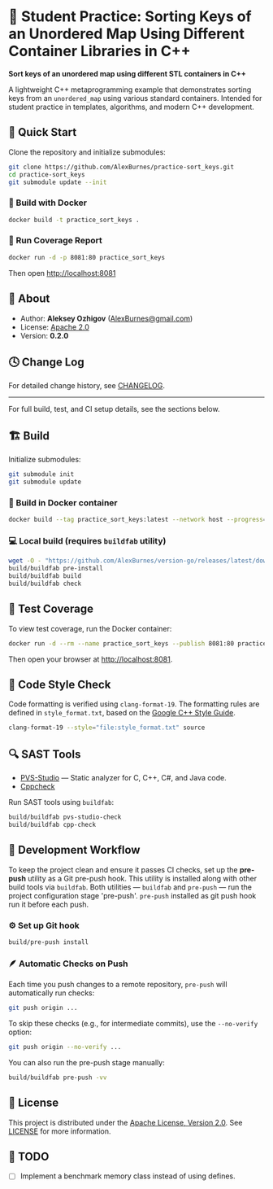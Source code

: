 # 🧩 Student Practice: Sorting Keys of an Unordered Map Using Different Container Libraries in C++

**Sort keys of an unordered map using different STL containers in C++**

A lightweight C++ metaprogramming example that demonstrates sorting keys from an `unordered_map` using various standard containers.
Intended for student practice in templates, algorithms, and modern C++ development.

## 🚀 Quick Start

Clone the repository and initialize submodules:
```sh
git clone https://github.com/AlexBurnes/practice-sort_keys.git
cd practice-sort_keys
git submodule update --init
````

### 🐳 Build with Docker

```sh
docker build -t practice_sort_keys .
```

### 🧪 Run Coverage Report

```sh
docker run -d -p 8081:80 practice_sort_keys
```

Then open [http://localhost:8081](http://localhost:8081)

## 📘 About

* Author: **Aleksey Ozhigov** ([AlexBurnes@gmail.com](mailto:AlexBurnes@gmail.com))
* License: [Apache 2.0](https://www.apache.org/licenses/LICENSE-2.0)
* Version: **0.2.0**

## 🕓 Change Log

For detailed change history, see [CHANGELOG](CHANGELOG.md).

---
For full build, test, and CI setup details, see the sections below.

## 🏗️ Build

Initialize submodules:

```sh
git submodule init
git submodule update
````

### 🐳 Build in Docker container

```sh
docker build --tag practice_sort_keys:latest --network host --progress=plain .
```

### 💻 Local build (requires `buildfab` utility)

```sh
wget -O - "https://github.com/AlexBurnes/version-go/releases/latest/download/version-linux-amd64-install.sh" | INSTALL_DIR=./build sh
build/buildfab pre-install
build/buildfab build
build/buildfab check
```

## 🧪 Test Coverage

To view test coverage, run the Docker container:

```sh
docker run -d --rm --name practice_sort_keys --publish 8081:80 practice_sort_keys
```

Then open your browser at [http://localhost:8081](http://localhost:8081).

## 🧹 Code Style Check

Code formatting is verified using `clang-format-19`.
The formatting rules are defined in `style_format.txt`, based on the [Google C++ Style Guide](https://google.github.io/styleguide/cppguide.html).

```sh
clang-format-19 --style="file:style_format.txt" source
```

## 🔍 SAST Tools

* [PVS-Studio](https://pvs-studio.com/en/pvs-studio/?utm_source=website&utm_medium=github&utm_campaign=open_source) — Static analyzer for C, C++, C#, and Java code.
* [Cppcheck](https://www.cppcheck.com)

Run SAST tools using `buildfab`:

```sh
build/buildfab pvs-studio-check
build/buildfab cpp-check
```

## 🧰 Development Workflow

To keep the project clean and ensure it passes CI checks, set up the **pre-push** utility as a Git pre-push hook.
This utility is installed along with other build tools via `buildfab`.
Both utilities — `buildfab` and `pre-push` — run the project configuration stage 'pre-push'.
`pre-push` installed as git push hook run it before each push.

### ⚙️ Set up Git hook

```sh
build/pre-push install
```

### 🪶 Automatic Checks on Push

Each time you push changes to a remote repository, `pre-push` will automatically run checks:

```sh
git push origin ...
```

To skip these checks (e.g., for intermediate commits), use the `--no-verify` option:

```sh
git push origin --no-verify ...
```

You can also run the pre-push stage manually:

```sh
build/buildfab pre-push -vv
```

## 📜 License

This project is distributed under the [Apache License, Version 2.0](https://www.apache.org/licenses/LICENSE-2.0).
See [LICENSE](https://github.com/AlexBurnes/practice-sort_keys/blob/master/LICENSE) for more information.

## 🧭 TODO

* [ ] Implement a benchmark memory class instead of using defines.
